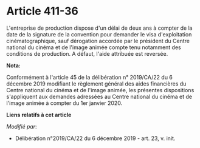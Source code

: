 # Article 411-36

L'entreprise de production dispose d'un délai de deux ans à compter de la date de la signature de la convention pour demander
le visa d'exploitation cinématographique, sauf dérogation accordée par le président du Centre national du cinéma et de
l'image animée compte tenu notamment des conditions de production. A défaut, l'aide attribuée est reversée.

**Nota:**

Conformément à l'article 45 de la délibération n° 2019/CA/22 du 6 décembre 2019 modifiant le règlement général des aides
financières du Centre national du cinéma et de l'image animée, les présentes dispositions s'appliquent aux demandes adressées
au Centre national du cinéma et de l'image animée à compter du 1er janvier 2020.

**Liens relatifs à cet article**

_Modifié par_:

  - Délibération n°2019/CA/22 du 6 décembre 2019 - art. 23, v. init.
